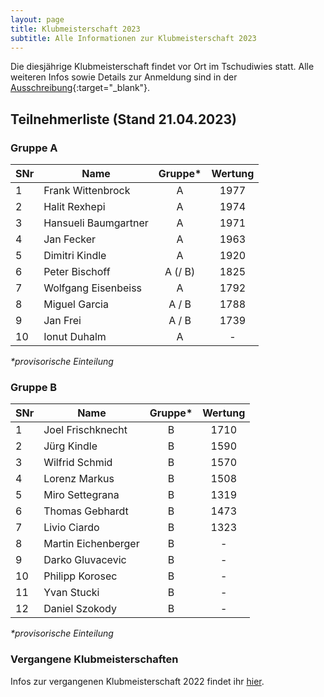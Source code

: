 ```yaml
---
layout: page
title: Klubmeisterschaft 2023
subtitle: Alle Informationen zur Klubmeisterschaft 2023
---
```


Die diesjährige Klubmeisterschaft findet vor Ort im Tschudiwies statt. Alle weiteren Infos sowie Details zur Anmeldung
sind in der [Ausschreibung](Klubmeisterschaft2023.pdf){:target="\_blank"}.

## Teilnehmerliste (Stand 21.04.2023)

### Gruppe A

| SNr | Name                 | Gruppe* | Wertung |
|-----|----------------------|:-------:|:-------:|
| 1   | Frank Wittenbrock    |    A    |  1977   |
| 2   | Halit Rexhepi        |    A    |  1974   |
| 3   | Hansueli Baumgartner |    A    |  1971   |
| 4   | Jan Fecker           |    A    |  1963   |
| 5   | Dimitri Kindle       |    A    |  1920   |
| 6   | Peter Bischoff       | A (/ B) |  1825   |
| 7   | Wolfgang Eisenbeiss  |    A    |  1792   |
| 8   | Miguel Garcia        |  A / B  |  1788   |
| 9   | Jan Frei             |  A / B  |  1739   |
| 10  | Ionut Duhalm         |    A    |    -    |

_*provisorische Einteilung_

### Gruppe B

| SNr | Name                | Gruppe* | Wertung |
|-----|---------------------|:-------:|:-------:|
| 1   | Joel Frischknecht   |    B    |  1710   |
| 2   | Jürg Kindle         |    B    |  1590   |
| 3   | Wilfrid Schmid      |    B    |  1570   |
| 4   | Lorenz Markus       |    B    |  1508   |
| 5   | Miro Settegrana     |    B    |  1319   |
| 6   | Thomas Gebhardt     |    B    |  1473   |
| 7   | Livio Ciardo        |    B    |  1323   |
| 8   | Martin Eichenberger |    B    |    -    |
| 9   | Darko Gluvacevic    |    B    |    -    |
| 10  | Philipp Korosec     |    B    |    -    |
| 11  | Yvan Stucki         |    B    |    -    |
| 12  | Daniel Szokody      |    B    |    -    |

_*provisorische Einteilung_

### Vergangene Klubmeisterschaften

Infos zur vergangenen Klubmeisterschaft 2022 findet ihr [hier](../2022).
